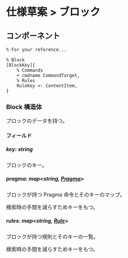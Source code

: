 # 仕様草案 > ブロック

## コンポーネント

```
% For your reference...

% Block
[BlockKey]{
    % Commands
    + cmdname CommandTarget,
    % Rules
    RuleKey <- ContentItem,
}
```

### Block 構造体

ブロックのデータを持つ。

#### フィールド

##### key: string

ブロックのキー。

##### pragma: map\<string, [Pragma](./pragma/index.md#Pragma%20%構造体)>

ブロックが持つ Pragma 命令とそのキーのマップ。

検索時の手間を減らすためキーをもつ。

##### rules: map\<string, [Rule](./rule/index.md)>

ブロックが持つ規則とそのキーの一覧。

検索時の手間を減らすためキーをもつ。
